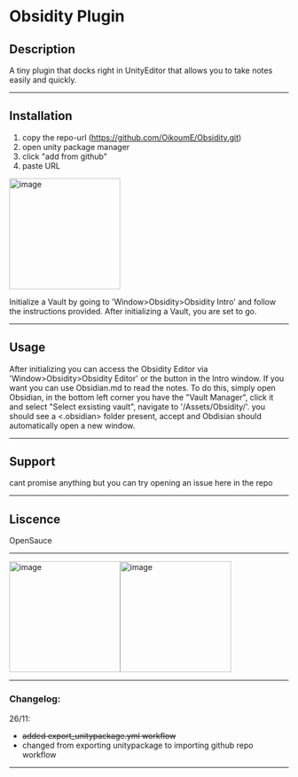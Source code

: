 # Obsidity Plugin
## Description
A tiny plugin that docks right in UnityEditor that allows you to take notes easily and quickly.

---

## Installation
1. copy the repo-url (https://github.com/OikoumE/Obsidity.git)
2. open unity package manager
3. click "add from github"
4. paste URL

<img src="https://github.com/user-attachments/assets/813eda99-27b5-43ee-b4d3-679a3076e993" alt="image" width="200" />

Initialize a Vault by going to 'Window>Obsidity>Obsidity Intro' and follow the instructions provided.
After initializing a Vault, you are set to go.

---

## Usage
After initializing you can access the Obsidity Editor via 'Window>Obsidity>Obsidity Editor' or the button in the Intro window.
If you want you can use Obsidian.md to read the notes. 
To do this, simply open Obsidian, in the bottom left corner you have the "Vault Manager", click it and select "Select exsisting vault", 
navigate to '<your unity project path>/Assets/Obsidity/<Name of your vault>'. 
you should see a <.obsidian> folder present, accept and Obdisian should automatically open a new window.

---

## Support
cant promise anything but you can try opening an issue here in the repo

---

## Liscence
OpenSauce

---

<img src="https://github.com/user-attachments/assets/9e8eeb9f-798b-402f-afb8-b3c088f3dfef" alt="image" width="200" /><img src="https://github.com/user-attachments/assets/2692f86b-b0ce-4e1e-a934-80f544449091" alt="image" width="200" />

---

### Changelog:
26/11:
  - ~~added export_unitypackage.yml workflow~~
  - changed from exporting unitypackage to importing github repo workflow
  
---
